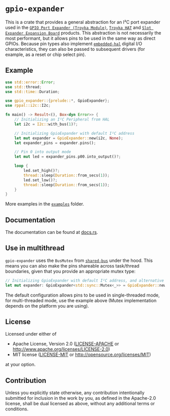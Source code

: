`gpio-expander`
===============

This is a crate that provides a general abstraction for an I²C port expander used in the [`GPIO Port Expander (Troyka Module)`], [`Troyka HAT`] and [`Slot Expander Expansion Board`] products. This abstraction is not necessarily the most performant, but it allows pins to be used in the same way as direct GPIOs. Because pin types also implement [`embedded-hal`] digital I/O characteristics, they can also be passed to subsequent drivers (for example, as a reset or chip select pin).

## Example

```rust
use std::error::Error;
use std::thread;
use std::time::Duration;

use gpio_expander::{prelude::*, GpioExpander};
use rppal::i2c::I2c;

fn main() -> Result<(), Box<dyn Error>> {
    // Initializing an I²C Peripheral from HAL
    let i2c = I2c::with_bus(1)?;

    // Initializing GpioExpander with default I²C address
    let mut expander = GpioExpander::new(i2c, None);
    let expander_pins = expander.pins();

    // Pin 0 into output mode
    let mut led = expander_pins.p00.into_output()?;

    loop {
        led.set_high()?;
        thread::sleep(Duration::from_secs(1));
        led.set_low()?;
        thread::sleep(Duration::from_secs(1));
    }
}
```

More examples in the [`examples`] folder.

## Documentation

The documentation can be found at [docs.rs](https://docs.rs/gpio-expander/).

## Use in multithread

`gpio-expander` uses the `BusMutex` from [`shared-bus`] under the hood.  This means
you can also make the pins shareable across task/thread boundaries, given that
you provide an appropriate mutex type:

```rust
// Initializing GpioExpander with default I²C address, and alternative Mutex
let mut expander: GpioExpander<std::sync::Mutex<_>> = GpioExpander::new(i2c, None);
```

The default configuration allows pins to be used in single-threaded mode, for multi-threaded mode, use the example above (Mutex implementation depends on the platform you are using).

## License

Licensed under either of

 * Apache License, Version 2.0
   ([LICENSE-APACHE](LICENSE-APACHE) or <http://www.apache.org/licenses/LICENSE-2.0>)
 * MIT license
   ([LICENSE-MIT](LICENSE-MIT) or <http://opensource.org/licenses/MIT>)

at your option.

## Contribution

Unless you explicitly state otherwise, any contribution intentionally submitted
for inclusion in the work by you, as defined in the Apache-2.0 license, shall be
dual licensed as above, without any additional terms or conditions.

[`embedded-hal`]: https://docs.rs/embedded-hal/~0.2
[`shared-bus`]: https://crates.io/crates/shared-bus
[`GPIO Port Expander (Troyka Module)`]: https://amperka.ru/product/troyka-gpio-expander
[`Troyka HAT`]: https://amperka.com/modules/troyka-hat
[`Slot Expander Expansion Board`]: https://amperka.ru/product/slot-expander
[`examples`]: https://github.com/amperka/gpio-expander-rs/examples